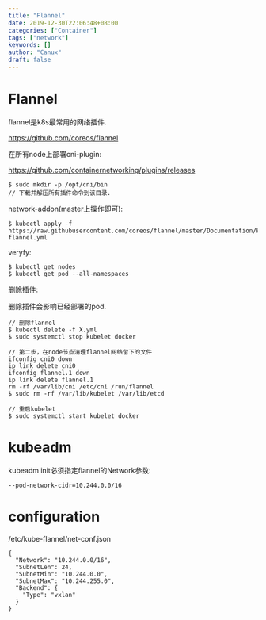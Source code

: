 ```yaml
---
title: "Flannel"
date: 2019-12-30T22:06:48+08:00
categories: ["Container"]
tags: ["network"]
keywords: []
author: "Canux"
draft: false
---
```


# Flannel

flannel是k8s最常用的网络插件.

<https://github.com/coreos/flannel>

在所有node上部署cni-plugin:

<https://github.com/containernetworking/plugins/releases>

    $ sudo mkdir -p /opt/cni/bin
    // 下载并解压所有插件命令到该目录.

network-addon(master上操作即可):

    $ kubectl apply -f https://raw.githubusercontent.com/coreos/flannel/master/Documentation/kube-flannel.yml

veryfy:

    $ kubectl get nodes
    $ kubectl get pod --all-namespaces

删除插件:

删除插件会影响已经部署的pod.

    // 删除flannel 
    $ kubectl delete -f X.yml  
    $ sudo systemctl stop kubelet docker

    // 第二步，在node节点清理flannel网络留下的文件
    ifconfig cni0 down
    ip link delete cni0 
    ifconfig flannel.1 down
    ip link delete flannel.1 
    rm -rf /var/lib/cni /etc/cni /run/flannel
    $ sudo rm -rf /var/lib/kubelet /var/lib/etcd
    
    // 重启kubelet
    $ sudo systemctl start kubelet docker

# kubeadm

kubeadm init必须指定flannel的Network参数:

    --pod-network-cidr=10.244.0.0/16

# configuration

/etc/kube-flannel/net-conf.json

    {
      "Network": "10.244.0.0/16",
      "SubnetLen": 24,
      "SubnetMin": "10.244.0.0",
      "SubnetMax": "10.244.255.0",
      "Backend": {
        "Type": "vxlan"
      }
    }